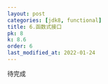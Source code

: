 ```yaml
---
layout: post
categories: [jdk8, functional]
title: 6.函数式接口
pk: 8
k: 8.6
order: 6
last_modified_at: 2022-01-24
---
```


待完成